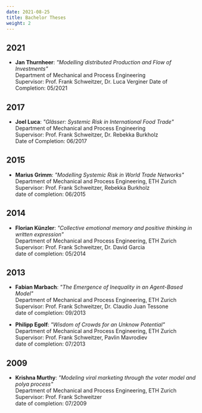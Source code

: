 ```yaml
---
date: 2021-08-25
title: Bachelor Theses
weight: 2
---
```


## 2021

- **Jan Thurnheer**: *"Modelling distributed Production and Flow of Investments"*\
    Department of Mechanical and Process Engineering\
    Supervisor: Prof. Frank Schweitzer, Dr. Luca Verginer
    Date of Completion: 05/2021

## 2017

- **Joel Luca**: *"Glässer: Systemic Risk in International Food Trade"*\
    Department of Mechanical and Process Engineering\
    Supervisor: Prof. Frank Schweitzer, Dr. Rebekka Burkholz\
    Date of Completion: 06/2017


## 2015

- **Marius Grimm**: *"Modelling Systemic Risk in World Trade Networks"*\
    Department of Mechanical and Process Engineering, ETH Zurich\
    Supervisor: Prof. Frank Schweitzer, Rebekka Burkholz\
    date of completion: 06/2015


## 2014

- **Florian Künzler**: *"Collective emotional memory and positive thinking in written expression"*\
    Department of Mechanical and Process Engineering, ETH Zurich \
    Supervisor: Prof. Frank Schweitzer, Dr. David Garcia\
    date of completion: 05/2014

## 2013

- **Fabian Marbach**: *"The Emergence of Inequality in an Agent-Based Model"*\
    Department of Mechanical and Process Engineering, ETH Zurich\
    Supervisor: Prof. Frank Schweitzer, Dr. Claudio Juan Tessone\
    date of completion: 09/2013

- **Philipp Egolf**: *"Wisdom of Crowds for an Unknow Potential"*\
    Department of Mechanical and Process Engineering, ETH Zurich\
    Supervisor: Prof. Frank Schweitzer, Pavlin Mavrodiev\
    date of completion: 07/2013

## 2009

- **Krishna Murthy**: *"Modeling viral marketing through the voter model and polya process"*\
    Department of Mechanical and Process Engineering, ETH Zurich\
    Supervisor: Prof. Frank Schweitzer\
    date of completion: 07/2009
